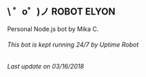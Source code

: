 \ ゜o゜)ノ
ROBOT ELYON
------------
Personal Node.js bot by Mika C.

###### This bot is kept running 24/7 by *Uptime Robot*
###### Last update on 03/16/2018
